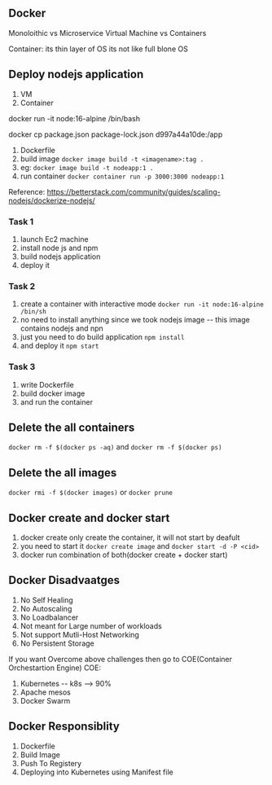 ## Docker 
Monoloithic vs Microservice 
Virtual Machine vs Containers  

Container: its thin layer of OS
its not like full blone OS 

## Deploy nodejs application 
   1. VM 
   2. Container 


docker run -it node:16-alpine /bin/bash 


 

docker cp package.json package-lock.json d997a44a10de:/app


1. Dockerfile
2. build image ```docker image build -t <imagename>:tag .``` 
3. eg: ```docker image build -t nodeapp:1 .```
4. run container ```docker container run -p 3000:3000 nodeapp:1```

Reference:  https://betterstack.com/community/guides/scaling-nodejs/dockerize-nodejs/

### Task 1
1. launch Ec2 machine
2. install node js and npm 
3. build nodejs application 
4. deploy it 

### Task 2
1. create a container with interactive mode  ```docker run -it node:16-alpine /bin/sh```
2. no need to install anything since we took nodejs image -- this image contains nodejs and npn 
3. just you need to do build application ```npm install```
4. and deploy it ```npm start``` 

### Task 3
1. write Dockerfile 
2. build docker image
3. and run the container 

## Delete the all containers
```docker rm -f $(docker ps -aq)```
and
```docker rm -f $(docker ps)```
## Delete the all images
```docker rmi -f $(docker images)``` or ```docker prune```

## Docker create and docker start
1. docker create only create the container, it will not start by deafult 
2. you  need to start it 
```docker create image``` and   ```docker start -d -P <cid>``` 
3. docker run combination of both(docker create + docker start)


## Docker Disadvaatges
1. No Self Healing
2. No Autoscaling 
3. No Loadbalancer 
4. Not meant for Large number of workloads
5. Not support Mutli-Host Networking 
6. No Persistent Storage 

If you want Overcome above challenges then go to COE(Container Orchestartion Engine)
COE:
  1. Kubernetes -- k8s  --> 90%
  2. Apache mesos
  3. Docker Swarm 



## Docker Responsiblity
1. Dockerfile
2. Build Image
3. Push To Registery
4. Deploying into Kubernetes using Manifest file